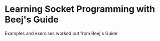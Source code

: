 # Learning Socket Programming with Beej's Guide

Examples and exercises worked out from Beej's Guide
